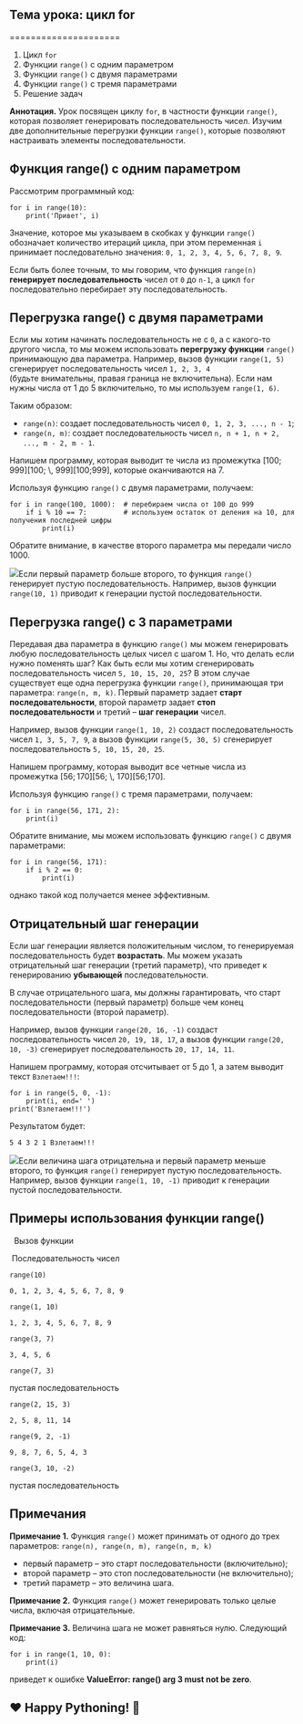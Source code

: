 ## Тема урока: цикл for 
=====================

1.  Цикл `for`
2.  Функции `range()` с одним параметром
3.  Функции `range()` с двумя параметрами
4.  Функции `range()` с тремя параметрами
5.  Решение задач

**Аннотация.** Урок посвящен циклу `for`, в частности функции `range()`, которая позволяет генерировать последовательность чисел. Изучим две дополнительные перегрузки функции `range()`, которые позволяют настраивать элементы последовательности.

Функция range() с одним параметром
----------------------------------

Рассмотрим программный код:

    for i in range(10):
        print('Привет', i)

Значение, которое мы указываем в скобках у функции `range()` обозначает количество итераций цикла, при этом переменная `i` принимает последовательно значения: `0, 1, 2, 3, 4, 5, 6, 7, 8, 9`.

Если быть более точным, то мы говорим, что функция `range(n)` **генерирует последовательность** чисел от `0` до `n-1`, а цикл `for` последовательно перебирает эту последовательность.

Перегрузка range() с двумя параметрами
--------------------------------------

Если мы хотим начинать последовательность не с `0`, а с какого-то другого числа, то мы можем использовать **перегрузку функции** `range()` принимающую два параметра. Например, вызов функции `range(1, 5)` сгенерирует последовательность чисел `1, 2, 3, 4`  (будьте внимательны, правая граница не включительна). Если нам нужны числа от 1 до 5 включительно, то мы используем `range(1, 6)`.

Таким образом:

*   `range(n)`: создает последовательность чисел `0, 1, 2, 3, ..., n - 1`;
*   `range(n, m)`: создает последовательность чисел `n, n + 1, n + 2, ..., m - 2, m - 1`.

Напишем программу, которая выводит те числа из промежутка \[100; 999\]\[100; \\, 999\]\[100;999\], которые оканчиваются на 7.

Используя функцию `range()` с двумя параметрами, получаем:

    for i in range(100, 1000):  # перебираем числа от 100 до 999
        if i % 10 == 7:         # используем остаток от деления на 10, для получения последней цифры
            print(i)

Обратите внимание, в качестве второго параметра мы передали число 1000.

![](https://ucarecdn.com/3397ac02-89f8-43c9-9854-88f7d317ff6f/)Если первый параметр больше второго, то функция `range()` генерирует пустую последовательность. Например, вызов функции `range(10, 1)` приводит к генерации пустой последовательности.

Перегрузка range() с 3 параметрами
----------------------------------

Передавая два параметра в функцию `range()` мы можем генерировать любую последовательность целых чисел с шагом 1. Но, что делать если нужно поменять шаг? Как быть если мы хотим сгенерировать последовательность чисел `5, 10, 15, 20, 25`? В этом случае существует еще одна перегрузка функции `range()`, принимающая три параметра: `range(n, m, k)`. Первый параметр задает **старт последовательности**, второй параметр задает **стоп последовательности** и третий – **шаг генерации** чисел.

Например, вызов функции `range(1, 10, 2)` создаст последовательность чисел `1, 3, 5, 7, 9`, а вызов функции `range(5, 30, 5)` сгенерирует последовательность `5, 10, 15, 20, 25`.

Напишем программу, которая выводит все четные числа из промежутка \[56; 170\]\[56; \\, 170\]\[56;170\].

Используя функцию `range()` с тремя параметрами, получаем:

    for i in range(56, 171, 2):
        print(i)

Обратите внимание, мы можем использовать функцию `range()` с двумя параметрами:

    for i in range(56, 171):
        if i % 2 == 0:
            print(i)

однако такой код получается менее эффективным.

Отрицательный шаг генерации
---------------------------

Если шаг генерации является положительным числом, то генерируемая последовательность будет **возрастать**. Мы можем указать отрицательный шаг генерации (третий параметр), что приведет к генерированию **убывающей** последовательности.

В случае отрицательного шага, мы должны гарантировать, что старт последовательности (первый параметр) больше чем конец последовательности (второй параметр).

Например, вызов функции `range(20, 16, -1)` создаст последовательность чисел `20, 19, 18, 17`, а вызов функции `range(20, 10, -3)` сгенерирует последовательность `20, 17, 14, 11`.

Напишем программу, которая отсчитывает от 5 до 1, а затем выводит текст `Взлетаем!!!`:

    for i in range(5, 0, -1):
        print(i, end=' ')
    print('Взлетаем!!!')

Результатом будет:

    5 4 3 2 1 Взлетаем!!!

![](https://ucarecdn.com/56dd1870-103a-43e1-8a95-f842dfd65020/)Если величина шага отрицательна и первый параметр меньше второго, то функция `range()` генерирует пустую последовательность. Например, вызов функции `range(1, 10, -1)` приводит к генерации пустой последовательности.

Примеры использования функции range()
-------------------------------------

  Вызов функции  

 Последовательность чисел   

`range(10)`

`0, 1, 2, 3, 4, 5, 6, 7, 8, 9`

`range(1, 10)`

`1, 2, 3, 4, 5, 6, 7, 8, 9`

`range(3, 7)`

`3, 4, 5, 6`

`range(7, 3)`

пустая последовательность

`range(2, 15, 3)`

`2, 5, 8, 11, 14`

`range(9, 2, -1)`

`9, 8, 7, 6, 5, 4, 3`

`range(3, 10, -2)`

пустая последовательность

Примечания
----------

**Примечание 1.** Функция `range()` может принимать от одного до трех параметров: `range(n), range(n, m), range(n, m, k)`

*   первый параметр – это старт последовательности (включительно);
*   второй параметр – это стоп последовательности (не включительно);
*   третий параметр – это величина шага.

**Примечание 2.** Функция `range()` может генерировать только целые числа, включая отрицательные.

**Примечание 3.** Величина шага не может равняться нулю. Следующий код:

    for i in range(1, 10, 0):
        print(i)

приведет к ошибке **ValueError: range() arg 3 must not be zero**.

❤️ Happy Pythoning! 🐍
----------------------